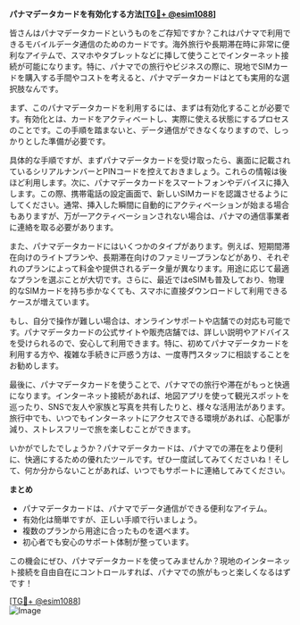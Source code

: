 **パナマデータカードを有効化する方法[[TG💪+ @esim1088](https://t.me/s/esim1088)]**

皆さんはパナマデータカードというものをご存知ですか？これはパナマで利用できるモバイルデータ通信のためのカードです。海外旅行や長期滞在時に非常に便利なアイテムで、スマホやタブレットなどに挿して使うことでインターネット接続が可能になります。特に、パナマでの旅行やビジネスの際に、現地でSIMカードを購入する手間やコストを考えると、パナマデータカードはとても実用的な選択肢なんです。

まず、このパナマデータカードを利用するには、まずは有効化することが必要です。有効化とは、カードをアクティベートし、実際に使える状態にするプロセスのことです。この手順を踏まないと、データ通信ができなくなりますので、しっかりとした準備が必要です。

具体的な手順ですが、まずパナマデータカードを受け取ったら、裏面に記載されているシリアルナンバーとPINコードを控えておきましょう。これらの情報は後ほど利用します。次に、パナマデータカードをスマートフォンやデバイスに挿入します。この際、携帯電話の設定画面で、新しいSIMカードを認識させるようにしてください。通常、挿入した瞬間に自動的にアクティベーションが始まる場合もありますが、万が一アクティベーションされない場合は、パナマの通信事業者に連絡を取る必要があります。

また、パナマデータカードにはいくつかのタイプがあります。例えば、短期間滞在向けのライトプランや、長期滞在向けのファミリープランなどがあり、それぞれのプランによって料金や提供されるデータ量が異なります。用途に応じて最適なプランを選ぶことが大切です。さらに、最近ではeSIMも普及しており、物理的なSIMカードを持ち歩かなくても、スマホに直接ダウンロードして利用できるケースが増えています。

もし、自分で操作が難しい場合は、オンラインサポートや店舗での対応も可能です。パナマデータカードの公式サイトや販売店舗では、詳しい説明やアドバイスを受けられるので、安心して利用できます。特に、初めてパナマデータカードを利用する方や、複雑な手続きに戸惑う方は、一度専門スタッフに相談することをお勧めします。

最後に、パナマデータカードを使うことで、パナマでの旅行や滞在がもっと快適になります。インターネット接続があれば、地図アプリを使って観光スポットを巡ったり、SNSで友人や家族と写真を共有したりと、様々な活用法があります。旅行中でも、いつでもインターネットにアクセスできる環境があれば、心配事が減り、ストレスフリーで旅を楽しむことができます。

いかがでしたでしょうか？パナマデータカードは、パナマでの滞在をより便利に、快適にするための優れたツールです。ぜひ一度試してみてくださいね！そして、何か分からないことがあれば、いつでもサポートに連絡してみてください。

**まとめ**
- パナマデータカードは、パナマでデータ通信ができる便利なアイテム。
- 有効化は簡単ですが、正しい手順で行いましょう。
- 複数のプランから用途に合ったものを選べます。
- 初心者でも安心のサポート体制が整っています。

この機会にぜひ、パナマデータカードを使ってみませんか？現地のインターネット接続を自由自在にコントロールすれば、パナマでの旅がもっと楽しくなるはずです！

[[TG💪+ @esim1088](https://t.me/s/esim1088)]  
![Image](https://i.postimg.cc/Y0z9fWf4/image.png)